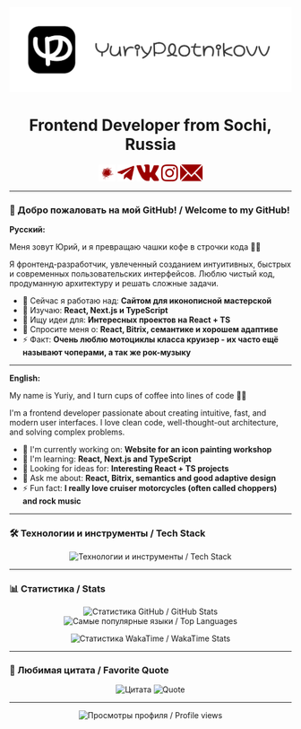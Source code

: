 <a href="https://yuriyplotnikovv.ru/" target="_blank">
    <img src="/assets/heading.png" width="1200" alt="Yuriy Plotnikov" />
</a>
<h1 align="center">Frontend Developer from Sochi, Russia</h1>
<p align="center">
    <a href="https://habr.com/ru/users/YuriyPlotnikovv/" target="_blank"><img src="/assets/icon-habr.svg" width="30" height="30" alt="Habr" /></a>
    <a href="https://t.me/yuriyplotnikovv/" target="_blank"><img src="/assets/icon-telegram.svg" width="30" height="30" alt="Telegram" /></a>
    <a href="https://vk.com/yuriy.plotnikovv/" target="_blank"><img src="/assets/icon-vk.svg" width="40" height="30" alt="Vk" /></a>
    <a href="https://instagram.com/yuriy.plotnikovv/" target="_blank"><img src="/assets/icon-instagram.svg" width="30" height="30" alt="Instagram" /></a>
    <a href="mailto:yuriy.plotnikovv@yandex.ru"><img src="/assets/icon-mail.svg" width="40" height="30" alt="Email" /></a>
</p>

---

### 👋 Добро пожаловать на мой GitHub! / Welcome to my GitHub!

**Русский:**
<p>Меня зовут Юрий, и я превращаю чашки кофе в строчки кода 🧙‍♂️</p>
<p>Я фронтенд-разработчик, увлеченный созданием интуитивных, быстрых и современных пользовательских интерфейсов. Люблю чистый код, продуманную архитектуру и решать сложные задачи.</p>

- 🔭 Сейчас я работаю над: **Сайтом для иконописной мастерской**
- 🌱 Изучаю: **React, Next.js и TypeScript**
- 👯 Ищу идеи для: **Интересных проектов на React + TS**
- 💬 Спросите меня о: **React, Bitrix, семантике и хорошем адаптиве**
- ⚡ Факт: **Очень люблю мотоциклы класса круизер - их часто ещё называют чоперами, а так же рок-музыку**

---

**English:**
<p>My name is Yuriy, and I turn cups of coffee into lines of code 🧙‍♂️</p>
<p>I'm a frontend developer passionate about creating intuitive, fast, and modern user interfaces. I love clean code, well-thought-out architecture, and solving complex problems.</p>

- 🔭 I'm currently working on: **Website for an icon painting workshop**
- 🌱 I'm learning: **React, Next.js and TypeScript**
- 👯 Looking for ideas for: **Interesting React + TS projects**
- 💬 Ask me about: **React, Bitrix, semantics and good adaptive design**
- ⚡ Fun fact: **I really love cruiser motorcycles (often called choppers) and rock music**

---

### 🛠️ Технологии и инструменты / Tech Stack

<p align="center"> 
    <img src="https://skillicons.dev/icons?i=html,css,sass,less,js,jquery,vue,react,redux,nextjs,ts,php,phpstorm,gulp,figma&perline=5" alt="Технологии и инструменты / Tech Stack"/>
</p>

---

### 📊 Статистика / Stats

<p align="center">
    <img height="165" src="https://github-readme-stats.vercel.app/api?username=yuriyplotnikovv&show_icons=true&theme=shadow_red&bg_color=111111&text_color=cccccc&hide_border=true&count_private=true&include_all_commits=true" alt="Статистика GitHub / GitHub Stats" />
    <img height="165" src="https://github-readme-stats.vercel.app/api/top-langs/?username=yuriyplotnikovv&layout=donut&theme=shadow_red&bg_color=111111&text_color=cccccc&hide_border=true&langs_count=6&exclude_repo=github-readme-stats" alt="Самые популярные языки / Top Languages" />
</p>

<p align="center">
    <img height="165" src="https://github-readme-stats.vercel.app/api/wakatime?username=yuriyplotnikovv&layout=compact&theme=shadow_red&bg_color=111111&text_color=cccccc&hide_border=true&langs_count=5&custom_title=Weekly%20Coding%20Activity" alt="Статистика WakaTime / WakaTime Stats" />
</p>

---

### 📜 Любимая цитата / Favorite Quote

<p align="center">
    <img src="https://quotes-github-readme.vercel.app/api?type=vertical&theme=shadow_red&backgroundColor=111111&quoteColor=9A0000&symbolColor=cccccc&authorColor=cccccc&quote=Возможно%20всё.%20На%20невозможное%20просто%20требуется%20больше%20времени&author=Дэн%20Браун" alt="Цитата" />
    <img src="https://quotes-github-readme.vercel.app/api?type=vertical&theme=shadow_red&backgroundColor=111111&quoteColor=9A0000&symbolColor=cccccc&authorColor=cccccc&quote=Everything%20is%20possible.%20The%20impossible%20just%20takes%20longer&author=Dan%20Brown" alt="Quote" />
</p>

---

<p align="center">
    <img src="https://komarev.com/ghpvc/?username=yuriyplotnikovv&color=9A0000&style=for-the-badge" alt="Просмотры профиля / Profile views" />
</p>